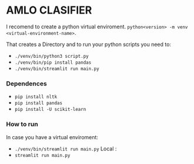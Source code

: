# AMLO CLASIFIER

I recomend to create a python virtual enviroment. `python<version> -m venv <virtual-environment-name>`.

That creates a Directory and to run your python scripts you need to:
- `./venv/bin/python3 script.py`
- `./venv/bin/pip install pandas`
- `./venv/bin/streamlit run main.py`


### Dependences 

- `pip install nltk`
- `pip install pandas`
- `pip install -U scikit-learn`



### How to run 
In case you have a virtual enviroment: 
  - `./venv/bin/streamlit run main.py`
Local :
- `streamlit run main.py`


